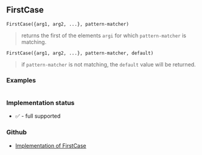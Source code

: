 ## FirstCase

```
FirstCase({arg1, arg2, ...}, pattern-matcher)
```

> returns the first of the elements `argi` for which `pattern-matcher` is matching.

```
FirstCase({arg1, arg2, ...}, pattern-matcher, default)
```

> if `pattern-matcher` is not matching, the `default` value will be returned.
        
### Examples

```

```






### Implementation status

* &#x2705; - full supported

### Github

* [Implementation of FirstCase](https://github.com/axkr/symja_android_library/blob/master/symja_android_library/matheclipse-core/src/main/java/org/matheclipse/core/builtin/ListFunctions.java#L3000) 

